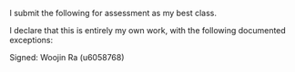 I submit the following for assessment as my best class.

I declare that this is entirely my own work, with the following documented exceptions:

Signed: Woojin Ra (u6058768)